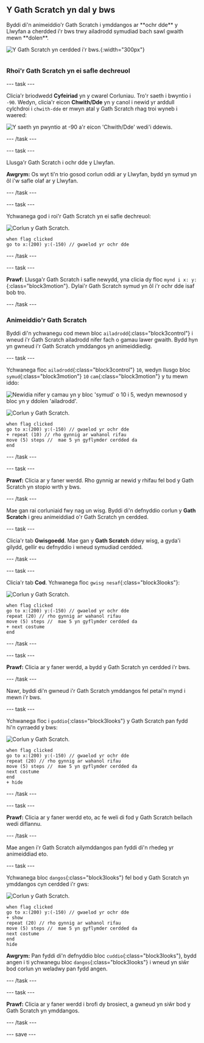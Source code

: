 ## Y Gath Scratch yn dal y bws

<div style="display: flex; flex-wrap: wrap">
<div style="flex-basis: 200px; flex-grow: 1; margin-right: 15px;">
Byddi di'n animeiddio'r Gath Scratch i ymddangos ar **ochr dde** y Llwyfan a cherdded i'r bws trwy ailadrodd symudiad bach sawl gwaith mewn **dolen**. 
</div>
<div>

![Y Gath Scratch yn cerdded i'r bws.](images/cat-catches-bus.png){:width="300px"}

</div>
</div>

### Rhoi'r Gath Scratch yn ei safle dechreuol

--- task ---

Clicia'r briodwedd **Cyfeiriad** yn y cwarel Corluniau. Tro'r saeth i bwyntio i `-90`. Wedyn, clicia'r eicon **Chwith/Dde** yn y canol i newid yr arddull cylchdroi i `chwith-dde` er mwyn atal y Gath Scratch rhag troi wyneb i waered:

![Y saeth yn pwyntio at -90 a'r eicon 'Chwith/Dde' wedi'i ddewis.](images/sprite-pane-direction.png)

--- /task ---


--- task ---

Llusga'r Gath Scratch i ochr dde y Llwyfan.

**Awgrym:** Os wyt ti'n trio gosod corlun oddi ar y Llwyfan, bydd yn symud yn ôl i'w safle olaf ar y Llwyfan.

--- /task ---

--- task ---

Ychwanega god i roi'r Gath Scratch yn ei safle dechreuol:

![Corlun y Gath Scratch.](images/scratch-cat-sprite.png)

```blocks3
when flag clicked
go to x:(200) y:(-150) // gwaelod yr ochr dde
```

--- /task ---

--- task ---

**Prawf:** Llusga'r Gath Scratch i safle newydd, yna clicia dy floc `mynd i x: y:`{:class="block3motion"}. Dylai'r Gath Scratch symud yn ôl i'r ochr dde isaf bob tro.

--- /task ---

### Animeiddio'r Gath Scratch

Byddi di'n ychwanegu cod mewn bloc `ailadrodd`{:class="block3control"} i wneud i'r Gath Scratch ailadrodd nifer fach o gamau lawer gwaith. Bydd hyn yn gwneud i'r Gath Scratch ymddangos yn animeiddiedig.

--- task ---

Ychwanega floc `ailadrodd`{:class="block3control"} `10`, wedyn llusgo bloc `symud`{:class="block3motion"} `10` `cam`{:class="block3motion"} y tu mewn iddo:

![Newidia nifer y camau yn y bloc 'symud' o 10 i 5, wedyn mewnosod y bloc yn y ddolen 'ailadrodd'.](images/block-into-loop.gif)

![Corlun y Gath Scratch.](images/scratch-cat-sprite.png)

```blocks3
when flag clicked
go to x:(200) y:(-150) // gwaelod yr ochr dde
+ repeat (10) // rho gynnig ar wahanol rifau
move (5) steps //  mae 5 yn gyflymder cerdded da
end
```

--- /task ---

--- task ---

**Prawf:** Clicia ar y faner werdd. Rho gynnig ar newid y rhifau fel bod y Gath Scratch yn stopio wrth y bws.

--- /task ---

Mae gan rai corluniaid fwy nag un wisg. Byddi di'n defnyddio corlun y **Gath Scratch** i greu animeiddiad o'r Gath Scratch yn cerdded.

--- task ---

Clicia'r tab **Gwisgoedd**. Mae gan y **Gath Scratch** ddwy wisg, a gyda'i gilydd, gellir eu defnyddio i wneud symudiad cerdded.

--- /task ---

--- task ---

Clicia'r tab **Cod**. Ychwanega floc `gwisg nesaf`{:class="block3looks"}:

![Corlun y Gath Scratch.](images/scratch-cat-sprite.png)

```blocks3
when flag clicked
go to x:(200) y:(-150) // gwaelod yr ochr dde
repeat (20) // rho gynnig ar wahanol rifau
move (5) steps //  mae 5 yn gyflymder cerdded da
+ next costume 
end
```
--- /task ---

--- task ---

**Prawf:** Clicia ar y faner werdd, a bydd y Gath Scratch yn cerdded i'r bws.

--- /task ---

Nawr, byddi di'n gwneud i'r Gath Scratch ymddangos fel petai'n mynd i mewn i'r bws.

--- task ---

Ychwanega floc i `guddio`{:class="block3looks"} y Gath Scratch pan fydd hi'n cyrraedd y bws:

![Corlun y Gath Scratch.](images/scratch-cat-sprite.png)

```blocks3
when flag clicked
go to x:(200) y:(-150) // gwaelod yr ochr dde
repeat (20) // rho gynnig ar wahanol rifau
move (5) steps //  mae 5 yn gyflymder cerdded da
next costume 
end
+ hide
```

--- /task ---

--- task ---

**Prawf:** Clicia ar y faner werdd eto, ac fe weli di fod y Gath Scratch bellach wedi diflannu.

--- /task ---

Mae angen i'r Gath Scratch ailymddangos pan fyddi di'n rhedeg yr animeiddiad eto.

--- task ---

Ychwanega bloc `dangos`{:class="block3looks"} fel bod y Gath Scratch yn ymddangos cyn cerdded i'r gws:

![Corlun y Gath Scratch.](images/scratch-cat-sprite.png)

```blocks3
when flag clicked
go to x:(200) y:(-150) // gwaelod yr ochr dde
+ show
repeat (20) // rho gynnig ar wahanol rifau
move (5) steps //  mae 5 yn gyflymder cerdded da
next costume 
end
hide
```

**Awgrym:** Pan fyddi di'n defnyddio bloc `cuddio`{:class="block3looks"}, bydd angen i ti ychwanegu bloc `dangos`{:class="block3looks"} i wneud yn siŵr bod corlun yn weladwy pan fydd angen.

--- /task ---

--- task ---

**Prawf:** Clicia ar y faner werdd i brofi dy brosiect, a gwneud yn siŵr bod y Gath Scratch yn ymddangos.

--- /task ---

--- save ---
